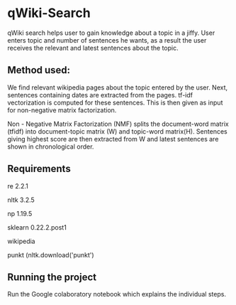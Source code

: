 # qWiki-Search

qWiki search helps user to gain knowledge about a topic in a jiffy. User enters topic and number of sentences he wants, as a result the user receives the relevant and latest sentences about the topic.

## Method used:

We find relevant wikipedia pages about the topic entered by the user. Next, sentences containing dates are extracted from the pages. tf-idf vectorization is computed for these sentences. This is then given as input for non-negative matrix factorization. 

Non - Negative Matrix Factorization (NMF) splits the document-word matrix (tfidf) into document-topic matrix (W) and topic-word matrix(H). Sentences giving highest score are then extracted from W and latest sentences are shown in chronological order.

## Requirements
re 2.2.1

nltk 3.2.5

np 1.19.5

sklearn 0.22.2.post1

wikipedia

punkt (nltk.download('punkt')

## Running the project
Run the Google colaboratory notebook which explains the individual steps.
